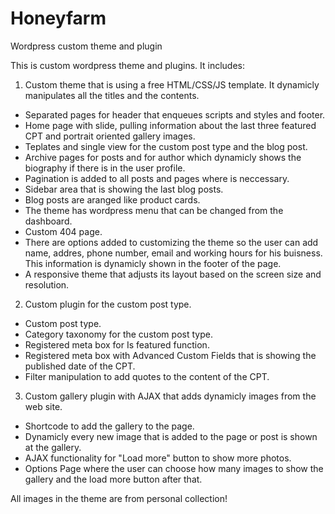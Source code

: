 # Honeyfarm
Wordpress custom theme and plugin

This is custom wordpress theme and plugins. It includes:
1. Custom theme that is using a free HTML/CSS/JS template. It dynamicly manipulates all the titles and the contents.
- Separated pages for header that enqueues scripts and styles and footer.
- Home page with slide, pulling information about the last three featured CPT and portrait oriented gallery images. 
- Teplates and single view for the custom post type and the blog post. 
- Archive pages for posts and for author which dynamicly shows the biography if there is in the user profile.
- Pagination is added to all posts and pages where is neccessary.
- Sidebar area that is showing the last blog posts.
- Blog posts are aranged like product cards.
- The theme has wordpress menu that can be changed from the dashboard.
- Custom 404 page.
- There are options added to customizing the theme so the user can add name, addres, phone number, email and working hours for his buisness. This information is dynamicly shown in the footer of the page.
- A responsive theme that adjusts its layout based on the screen size and resolution.

2. Custom plugin for the custom post type.
- Custom post type.
- Category taxonomy for the custom post type.
- Registered meta box for Is featured function.
- Registered meta box with Advanced Custom Fields that is showing the published date of the CPT.
- Filter manipulation to add quotes to the content of the CPT.

3. Custom gallery plugin with AJAX that adds dynamicly images from the web site.
- Shortcode to add the gallery to the page.
- Dynamicly every new image that is added to the page or post is shown at the gallery.
- AJAX functionality for "Load more" button to show more photos.
- Options Page where the user can choose how many images to show the gallery and the load more button after that.

All images in the theme are from personal collection! 